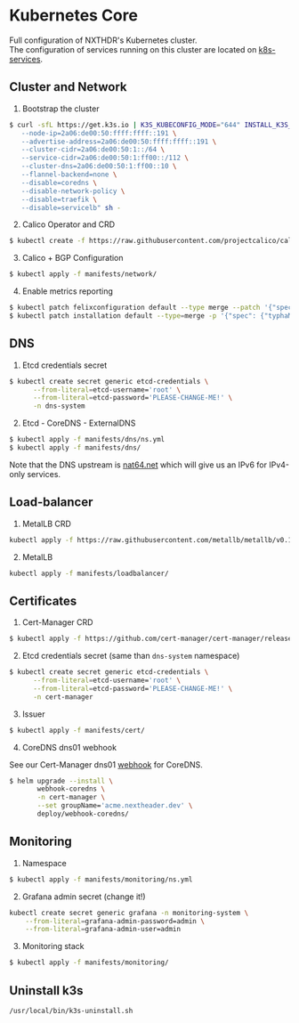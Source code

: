 # Kubernetes Core

Full configuration of NXTHDR's Kubernetes cluster.  
The configuration of services running on this cluster are located on [k8s-services](https://github.com/NXTHDR/k8s-services).

## Cluster and Network

1. Bootstrap the cluster

```sh
$ curl -sfL https://get.k3s.io | K3S_KUBECONFIG_MODE="644" INSTALL_K3S_EXEC=" \
   --node-ip=2a06:de00:50:ffff:ffff::191 \
   --advertise-address=2a06:de00:50:ffff:ffff::191 \
   --cluster-cidr=2a06:de00:50:1::/64 \
   --service-cidr=2a06:de00:50:1:ff00::/112 \
   --cluster-dns=2a06:de00:50:1:ff00::10 \
   --flannel-backend=none \
   --disable=coredns \
   --disable-network-policy \
   --disable=traefik \
   --disable=servicelb" sh -
```

2. Calico Operator and CRD

```sh
$ kubectl create -f https://raw.githubusercontent.com/projectcalico/calico/v3.27.3/manifests/tigera-operator.yaml
```

3. Calico + BGP Configuration

```sh
$ kubectl apply -f manifests/network/
```

4. Enable metrics reporting

```sh
$ kubectl patch felixconfiguration default --type merge --patch '{"spec":{"prometheusMetricsEnabled": true}}'
$ kubectl patch installation default --type=merge -p '{"spec": {"typhaMetricsPort":9093}}'
```

## DNS 

1. Etcd credentials secret 

```sh
$ kubectl create secret generic etcd-credentials \
      --from-literal=etcd-username='root' \
      --from-literal=etcd-password='PLEASE-CHANGE-ME!' \
      -n dns-system
```

2. Etcd - CoreDNS - ExternalDNS

```sh
$ kubectl apply -f manifests/dns/ns.yml
$ kubectl apply -f manifests/dns/
```

Note that the DNS upstream is [nat64.net](https://nat64.net/) which will give us an IPv6 for IPv4-only services.


## Load-balancer 

1. MetalLB CRD

```sh
kubectl apply -f https://raw.githubusercontent.com/metallb/metallb/v0.14.5/config/manifests/metallb-native.yaml
```

2. MetalLB 

```sh
kubectl apply -f manifests/loadbalancer/
```

## Certificates

1. Cert-Manager CRD

```sh
$ kubectl apply -f https://github.com/cert-manager/cert-manager/releases/download/v1.14.5/cert-manager.yaml
```

2. Etcd credentials secret (same than `dns-system` namespace)

```sh
$ kubectl create secret generic etcd-credentials \
      --from-literal=etcd-username='root' \
      --from-literal=etcd-password='PLEASE-CHANGE-ME!' \
      -n cert-manager
```

3. Issuer

```sh
$ kubectl apply -f manifests/cert/
```

4. CoreDNS dns01 webhook

See our Cert-Manager dns01 [webhook](https://github.com/NXTHDR/cert-manager-webhook-coredns) for CoreDNS.

 ```sh
 $ helm upgrade --install \
        webhook-coredns \
        -n cert-manager \
        --set groupName='acme.nextheader.dev' \
        deploy/webhook-coredns/
```

## Monitoring

1. Namespace

```sh
$ kubectl apply -f manifests/monitoring/ns.yml
```

2. Grafana admin secret (change it!)

```sh 
kubectl create secret generic grafana -n monitoring-system \
    --from-literal=grafana-admin-password=admin \
    --from-literal=grafana-admin-user=admin
```

3. Monitoring stack

```sh
$ kubectl apply -f manifests/monitoring/
```

## Uninstall k3s 

```sh 
/usr/local/bin/k3s-uninstall.sh
```